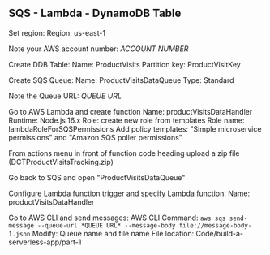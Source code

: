 ## SQS - Lambda - DynamoDB Table ##

Set region:
    Region: us-east-1

Note your AWS account number: *ACCOUNT NUMBER*

Create DDB Table:
	Name: ProductVisits
	Partition key: ProductVisitKey
	
Create SQS Queue:
	Name: ProductVisitsDataQueue
	Type: Standard
	
Note the Queue URL: *QUEUE URL*

Go to AWS Lambda and create function
	Name: productVisitsDataHandler
	Runtime: Node.js 16.x
	Role: create new role from templates
	Role name: lambdaRoleForSQSPermissions
	Add policy templates: "Simple microservice permissions" and "Amazon SQS poller permissions"
	
From actions menu in front of function code heading upload a zip file (DCTProductVisitsTracking.zip)

Go back to SQS and open "ProductVisitsDataQueue"

Configure Lambda function trigger and specify Lambda function:
    Name: productVisitsDataHandler

Go to AWS CLI and send messages:
    AWS CLI Command: `aws sqs send-message --queue-url *QUEUE URL* --message-body file://message-body-1.json`
    Modify: Queue name and file name
    File location: Code/build-a-serverless-app/part-1


